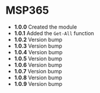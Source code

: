 # **MSP365**

- **1.0.0** Created the module
- **1.0.1** Added the `Get-All` function
- **1.0.2** Version bump
- **1.0.3** Version bump
- **1.0.4** Version bump
- **1.0.5** Version bump
- **1.0.6** Version bump
- **1.0.7** Version bump
- **1.0.8** Version bump
- **1.0.9** Version bump
